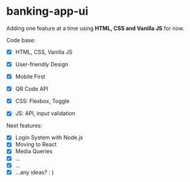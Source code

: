 # banking-app-ui

Adding one feature at a time using **HTML, CSS and Vanilla JS** for now.


Code base:
- [x] HTML, CSS, Vanilla JS
- [x] User-friendly Design
- [x] Mobile First
- [x] QR Code API
- [x] CSS: Flexbox, Toggle
- [x] JS: API, input validation



Next features:
- [x] Login System with Node.js
- [x] Moving to React
- [x] Media Queries
- [x] ...
- [x] ...
- [x] ...any ideas? : )
